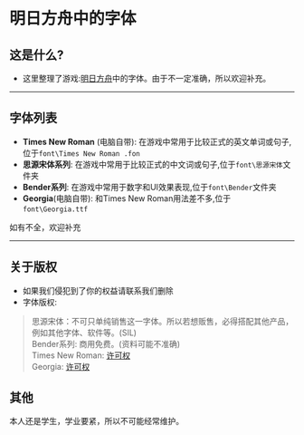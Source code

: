 # 明日方舟中的字体
## 这是什么?
* 这里整理了游戏:[明日方舟](https://ak.hypergryph.com/index)中的字体。由于不一定准确，所以欢迎补充。
---
## 字体列表
* **Times New Roman** (电脑自带): 在游戏中常用于比较正式的英文单词或句子,位于`font\Times New Roman .fon`
* **思源宋体系列**: 在游戏中常用于比较正式的中文词或句子,位于`font\思源宋体`文件夹
* **Bender系列**: 在游戏中常用于数字和UI效果表现,位于`font\Bender`文件夹  
* **Georgia**(电脑自带): 和Times New Roman用法差不多,位于`font\Georgia.ttf`  

如有不全，欢迎补充


----
## 关于版权
* 如果我们侵犯到了你的权益请联系我们删除
* 字体版权:
> 思源宋体：不可只单纯销售这一字体。所以若想贩售，必得搭配其他产品，例如其他字体、软件等。(SIL)  
> Bender系列: 商用免费。(资料可能不准确)  
> Times New Roman: [许可权](https://www.fonts.com/font/monotype/times-new-roman/licenses)  
> Georgia: [许可权](https://docs.microsoft.com/zh-cn/typography/font-list/georgia)
## 其他
本人还是学生，学业要紧，所以不可能经常维护。
